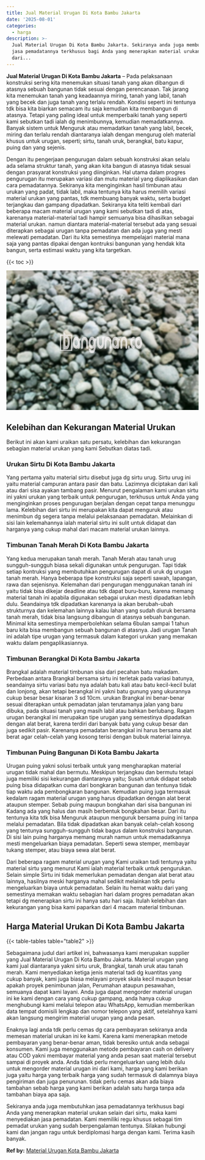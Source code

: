 ```yaml
---
title: Jual Material Urugan Di Kota Bambu Jakarta
date: '2025-08-01'
categories:
  - harga
description: >-
  Jual Material Urugan Di Kota Bambu Jakarta. Sekiranya anda juga membutuhkan
  jasa pemadatannya terkhusus bagi Anda yang menerapkan material urukan selain
  dari...
---
```


**Jual Material Urugan Di Kota Bambu Jakarta** – Pada pelaksanaan konstruksi sering kita menemukan situasi tanah yang akan dibangun di atasnya sebuah bangunan tidak sesuai dengan perencanaan. Tak jarang kita menemukan tanah yang keadaannya miring, tanah yang labil, tanah yang becek dan juga tanah yang terlalu rendah. Kondisi seperti ini tentunya tdk bisa kita biarkan semacam itu saja kemudian kita membangun di atasnya. Tetapi yang paling ideal untuk memperbaiki tanah yang seperti kami sebutkan tadi ialah dg menimbunnya, kemudian memadatkannya. Banyak sistem untuk Menguruk atau memadatkan tanah yang labil, becek, miring dan terlalu rendah diantaranya ialah dengan mengurug oleh material khusus untuk urugan, seperti; sirtu, tanah uruk, berangkal, batu kapur, puing dan yang sejenis.

Dengan itu pengerjaan pengurugan dalam sebuah konstruksi akan selalu ada selama struktur tanah, yang akan kita bangun di atasnya tidak sesuai dengan prasyarat konstruksi yang diinginkan. Hal utama dalam progres pengurugan itu merupakan variasi dan mutu material yang diaplikasikan dan cara pemadatannya. Sekiranya kita menginginkan hasil timbunan atau urukan yang padat, tidak labil, maka tentunya kita harus memilih variasi material urukan yang pantas, tdk membuang banyak waktu, serta budget terjangkau dan gampang dipadatkan. Sekiranya kita teliti kembali dari beberapa macam material urugan yang kami sebutkan tadi di atas, karenanya material-material tadi hampir semuanya bisa dihasilkan sebagai material urukan. namun diantara material-material tersebut ada yang sesuai diterapkan sebagai urugan tanpa pemadatan dan ada juga yang mesti melewati pemadatan. Dari itu kita semestinya mempelajari material mana saja yang pantas dipakai dengan kontruksi bangunan yang hendak kita bangun, serta estimasi waktu yang kita targetkan.

{{< toc >}}

![Jual Material Urugan Di Kota Bambu Jakarta](/images/jual-urugan-43.png)

## Kelebihan dan Kekurangan Material Urukan

Berikut ini akan kami uraikan satu persatu, kelebihan dan kekurangan sebagian material urukan yang kami Sebutkan diatas tadi.

### Urukan Sirtu Di Kota Bambu Jakarta

Yang pertama yaitu material sirtu disebut juga dg sirtu urug. Sirtu urug ini yaitu material campuran antara pasir dan batu. Lazimnya diciptakan dari kali atau dari sisa ayakan tambang pasir. Menurut pengalaman kami urukan sirtu ini yakni urukan yang terbaik untuk pengurugan, terkhusus untuk Anda yang menginginkan proses pengurugan berjalan dengan cepat tanpa menunggu lama. Kelebihan dari sirtu ini merupakan kita dapat menguruk atau menimbun dg segera tanpa melalui pelaksanaan pemadatan. Melainkan di sisi lain kelemahannya ialah material sirtu ini sulit untuk didapat dan harganya yang cukup mahal dari macam material urukan lainnya.

### Timbunan Tanah Merah Di Kota Bambu Jakarta

Yang kedua merupakan tanah merah. Tanah Merah atau tanah urug sungguh-sungguh biasa sekali digunakan untuk pengurugan. Tapi tidak setiap kontruksi yang membutuhkan pengurugan dapat di uruk dg urugan tanah merah. Hanya beberapa tipe konstruksi saja seperti sawah, lapangan, rawa dan sejenisnya. Kelemahan dari pengurugan menggunakan tanah ini yaitu tidak bisa dikejar deadline atau tdk dapat buru-buru, karena memang material tanah ini apabila digunakan sebagai urukan mesti dipadatkan lebih dulu. Seandainya tdk dipadatkan karenanya ia akan berubah-ubah strukturnya dan kelemahan lainnya kalau lahan yang sudah diuruk bersama tanah merah, tidak bisa langsung dibangun di atasnya sebuah bangunan. Minimal kita semestinya memperbolehkan selama 6bulan sampai 1 tahun baru kita bisa membangun sebuah bangunan di atasnya. Jadi urugan Tanah ini adalah tipe urugan yang termasuk dalam kategori urukan yang memakan waktu dalam pengaplikasiannya.

### Timbunan Berangkal Di Kota Bambu Jakarta

Brangkal adalah material timbunan sisa dari pecahan batu makadam. Perbedaan antara Brangkal bersama sirtu ini terletak pada variasi batunya, seandainya sirtu variasi batu nya adalah batu kali atau batu kecil-kecil bulat dan lonjong, akan tetapi berangkal ini yakni batu gunung yang ukurannya cukup besar besar kisaran 3 sd 10cm. urukan Brangkal ini benar-benar sesuai diterapkan untuk pemadatan jalan terutamanya jalan yang baru dibuka, pada situasi tanah yang masih labil atau bahkan berlubang. Ragam urugan berangkal ini merupakan tipe urugan yang semestinya dipadatkan dengan alat berat, karena terdiri dari banyak batu yang cukup besar dan juga sedikit pasir. Karenanya pemadatan berangkal ini harus bersama alat berat agar celah-celah yang kosong terisi dengan bubuk material lainnya.

### Timbunan Puing Bangunan Di Kota Bambu Jakarta

Urugan puing yakni solusi terbaik untuk yang mengharapkan material urugan tidak mahal dan bermutu. Meskipun terjangkau dan bermutu tetapi juga memiliki sisi kekurangan diantaranya yaitu; Susah untuk didapat sebab puing bisa didapatkan cuma dari bongkaran bangunan dan tentunya tidak tiap waktu ada pembongkaran bangunan. Kemudian puing juga termasuk kedalam ragam material urugan yang harus dipadatkan dengan alat berat ataupun stemper. Sebab puing maupun bongkahan dari sisa bangunan ini Kadang ada yang halus dan masih berbentuk bongkahan besar. Dari itu tentunya kita tdk bisa Menguruk ataupun menguruk bersama puing ini tanpa melalui pemadatan. Bila tidak dipadatkan akan banyak celah-celah kosong yang tentunya sungguh-sungguh tidak bagus dalam konstruksi bangunan. Di sisi lain puing harganya memang murah namun untuk memadatkannya mesti mengeluarkan biaya pemadatan. Seperti sewa stemper, membayar tukang stemper, atau biaya sewa alat berat.

Dari beberapa ragam material urugan yang Kami uraikan tadi tentunya yaitu material sirtu yang menurut Kami ialah material terbaik untuk pengurukan. Selain simple Sirtu ini tidak memerlukan pemadatan dengan alat berat atau lainnya, hasilnya meski harganya mahal sedikit melainkan tdk perlu mengeluarkan biaya untuk pemadatan. Selain itu hemat waktu dari yang semestinya memakan waktu sebagian hari dalam progres pemadatan akan tetapi dg menerapkan sirtu ini hanya satu hari saja. Itulah kelebihan dan kekurangan yang bisa kami paparkan dari 4 macam material timbunan.

## Harga Material Urukan Di Kota Bambu Jakarta

{{< table-tables table="table2" >}}

Sebagaimana judul dari artikel ini, bahwasanya kami merupakan supplier yang Jual Material Urugan Di Kota Bambu Jakarta. Material urugan yang kami jual diantaranya yakni sirtu uruk, Brangkal, tanah uruk atau tanah merah. Kami menyediakan ketiga jenis material tadi dg kuantitas yang cukup banyak, kami juga biasa melayani proyek skala kecil maupun besar apakah proyek penimbunan jalan, Perumahan ataupun pesawahan, semuanya dapat kami layani. Anda juga dapat mengorder material urugan ini ke kami dengan cara yang cukup gampang, anda hanya cukup menghubungi kami melalui telepon atau WhatsApp, kemudian memberikan data tempat domisili lengkap dan nomor telepon yang aktif, setelahnya kami akan langsung mengirim material urugan yang anda pesan.

Enaknya lagi anda tdk perlu cemas dg cara pembayaran sekiranya anda memesan material urukan ini ke kami. Karena kami menerapkan metode pembayaran yang benar-benar aman, tidak beresiko untuk anda sebagai konsumen. Kami juga menggunakan metode pembayaran cash on delivery atau COD yakni membayar material yang anda pesan saat material tersebut sampai di proyek anda. Anda tidak perlu mengeluarkan uang lebih dulu untuk mengorder material urugan ini dari kami, harga yang kami berikan juga yaitu harga yang terbaik harga yang sudah termasuk di dalamnya biaya pengiriman dan juga penurunan. tidak perlu cemas akan ada biaya tambahan sebab harga yang kami berikan adalah satu harga tanpa ada tambahan biaya apa saja.

Sekiranya anda juga membutuhkan jasa pemadatannya terkhusus bagi Anda yang menerapkan material urukan selain dari sirtu, maka kami menyediakan jasa pemadatan. Kami memiliki regu khusus sebagai tim pemadat urukan yang sudah berpengalaman tentunya. Silakan hubungi kami dan jangan ragu untuk berdiplomasi harga dengan kami. Terima kasih banyak.

**Ref by:** [Material Urugan Kota Bambu Jakarta](https://id.wikipedia.org/wiki/Material)

